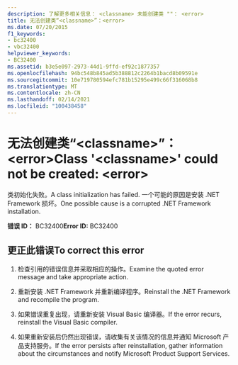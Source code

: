 ```yaml
---
description: 了解更多相关信息： <classname> 未能创建类 ""： <error>
title: 无法创建类“<classname>”：<error>
ms.date: 07/20/2015
f1_keywords:
- bc32400
- vbc32400
helpviewer_keywords:
- BC32400
ms.assetid: b3e5e097-2973-44d1-9ffd-ef92c1877357
ms.openlocfilehash: 94bc548b845ad5b388812c2264b1bacd8b09591e
ms.sourcegitcommit: 10e719780594efc781b15295e499c66f316068b8
ms.translationtype: MT
ms.contentlocale: zh-CN
ms.lasthandoff: 02/14/2021
ms.locfileid: "100438458"
---
```

# <a name="class-classname-could-not-be-created-error"></a><span data-ttu-id="3a909-103">无法创建类“\<classname>”：\<error></span><span class="sxs-lookup"><span data-stu-id="3a909-103">Class '\<classname>' could not be created: \<error></span></span>

<span data-ttu-id="3a909-104">类初始化失败。</span><span class="sxs-lookup"><span data-stu-id="3a909-104">A class initialization has failed.</span></span> <span data-ttu-id="3a909-105">一个可能的原因是安装 .NET Framework 损坏。</span><span class="sxs-lookup"><span data-stu-id="3a909-105">One possible cause is a corrupted .NET Framework installation.</span></span>  
  
 <span data-ttu-id="3a909-106">**错误 ID：** BC32400</span><span class="sxs-lookup"><span data-stu-id="3a909-106">**Error ID:** BC32400</span></span>  
  
## <a name="to-correct-this-error"></a><span data-ttu-id="3a909-107">更正此错误</span><span class="sxs-lookup"><span data-stu-id="3a909-107">To correct this error</span></span>  
  
1. <span data-ttu-id="3a909-108">检查引用的错误信息并采取相应的操作。</span><span class="sxs-lookup"><span data-stu-id="3a909-108">Examine the quoted error message and take appropriate action.</span></span>  
  
2. <span data-ttu-id="3a909-109">重新安装 .NET Framework 并重新编译程序。</span><span class="sxs-lookup"><span data-stu-id="3a909-109">Reinstall the .NET Framework and recompile the program.</span></span>  
  
3. <span data-ttu-id="3a909-110">如果错误重复出现，请重新安装 Visual Basic 编译器。</span><span class="sxs-lookup"><span data-stu-id="3a909-110">If the error recurs, reinstall the Visual Basic compiler.</span></span>  
  
4. <span data-ttu-id="3a909-111">如果重新安装后仍然出现错误，请收集有关该情况的信息并通知 Microsoft 产品支持服务。</span><span class="sxs-lookup"><span data-stu-id="3a909-111">If the error persists after reinstallation, gather information about the circumstances and notify Microsoft Product Support Services.</span></span>  
